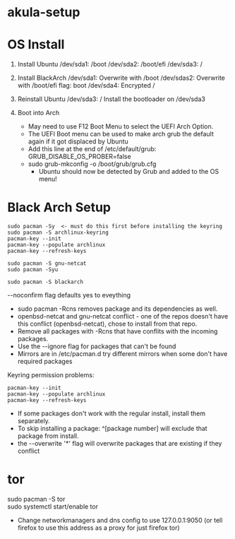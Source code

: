 # akula-setup

# OS Install

1. Install Ubuntu
	/dev/sda1: /boot
	/dev/sda2: /boot/efi
	/dev/sda3: /

2. Install BlackArch
	/dev/sda1: Overwrite with /boot
	/dev/sdas2: Overwrite with /boot/efi flag: boot
	/dev/sda4: Encrypted /
3. Reinstall Ubuntu
	/dev/sda3: / Install the bootloader on /dev/sda3
4. Boot into Arch 
	- May need to use F12 Boot Menu to select the UEFI Arch Option. 
	- The UEFI Boot menu can be used to make arch grub the default again if it got displaced by Ubuntu
	- Add this line at the end of /etc/default/grub: 
		GRUB_DISABLE_OS_PROBER=false
	- sudo grub-mkconfig -o /boot/grub/grub.cfg
		- Ubuntu should now be detected by Grub and added to the OS menu!
    
 # Black Arch Setup
 ```
 sudo pacman -Sy  <- must do this first before installing the keyring
 sudo pacman -S archlinux-keyring 
 pacman-key --init
 pacman-key --populate archlinux
 pacman-key --refresh-keys
 
 sudo pacman -S gnu-netcat  
 sudo pacman -Syu
 
 sudo pacman -S blackarch 
 ```
 
 --noconfirm flag defaults yes to eveything
 - sudo pacman -Rcns removes package and its dependencies as well. <br/>
 - openbsd-netcat and gnu-netcat conflict - one of the repos doesn't have this conflict (openbsd-netcat), chose to install from that repo. 
- Remove all packages with -Rcns that have conflits with the incoming packages. 
- Use the --ignore flag for packages that can't be found
- Mirrors are in /etc/pacman.d try different mirrors when some don't have required packages

Keyring permission problems: <br/>
```
pacman-key --init
pacman-key --populate archlinux
pacman-key --refresh-keys
```
- If some packages don't work with the regular install, install them separately. 
- To skip installing a package: ^[package number] will exclude that package from install. 
- the --overwrite '*' flag will overwrite packages that are existing if they conflict 

# tor
sudo pacman -S tor <br/>
sudo systemctl start/enable tor
- Change networkmanagers and dns config to use 127.0.0.1:9050 (or tell firefox to use this address as a proxy for just firefox tor) 
